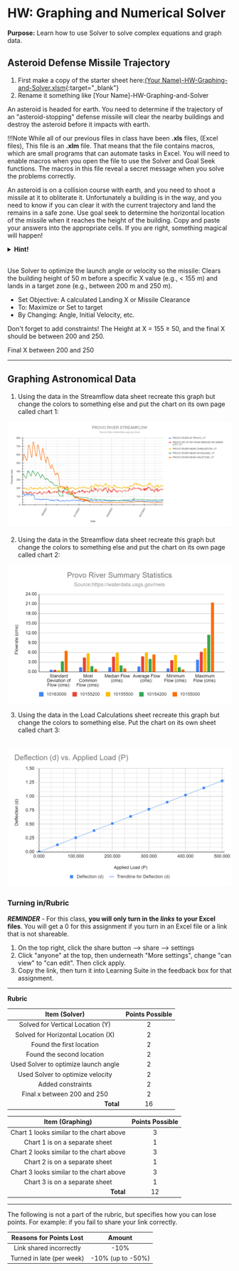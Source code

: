 # HW: Graphing and Numerical Solver

**Purpose:** Learn how to use Solver to solve complex equations and graph data.

## Asteroid Defense Missile Trajectory

1. First make a copy of the starter sheet here:[(Your Name)-HW-Graphing-and-Solver.xlsm](%28Your%20Name%29-HW-Graphing-and-Solver.xlsm){:target="_blank"}
2. Rename it something like [Your Name]-HW-Graphing-and-Solver

An asteroid is headed for earth. You need to determine if the trajectory of an "asteroid-stopping" defense missile will clear the nearby buildings and destroy the asteroid before it impacts with earth.

!!!Note
      While all of our previous files in class have been **.xls** files, (Excel files), This file is an **.xlm** file.
That means that the file contains macros, which are small programs that can automate tasks in Excel. You will need to enable macros when you open the file to use the Solver and Goal Seek functions. The macros in this file reveal a secret message when you solve the problems correctly.


An asteroid is on a collision course with earth, and you need to shoot a missile at it to obliterate it. 
Unfortunately a building is in the way, and you need to know if you can clear it with the current trajectory and 
land the remains in a safe zone. Use goal seek to determine the horizontal location of the missile when it reaches the height of the building. Copy and paste your answers into the appropriate cells. If you are right, something magical will happen!

<details>
<summary><b>Hint!</b></summary>
  
Type the equation into K21 dependent on K22 (X). Run a Goal seek on K21 to equal 50 by changing the (X) value. Approach the Y value from both sides (You will need to initially set your (x) value to a low number and then a high number).
</details>
<br>

Use Solver to optimize the launch angle or velocity so the missile: Clears the building height of 50 m before a 
specific X value (e.g., < 155 m) and lands in a target zone (e.g., between 200 m and 250 m).

- Set Objective: A calculated Landing X or Missile Clearance
- To: Maximize or Set to target
- By Changing: Angle, Initial Velocity, etc.

Don't forget to add constraints! The Height at X = 155 ≥ 50, and the final X should be between 200 and 250.

Final X between 200 and 250


---
## Graphing Astronomical Data

1. Using the data in the Streamflow data sheet recreate this graph but change the colors to something else and put the chart on its own page called chart 1:

![img_2.png](graphing_images/img_2.png)

2. Using the data in the Streamflow data sheet recreate this graph but change the colors to something else and put the chart on its own page called chart 2:

![img_3.png](graphing_images/img_3.png)

3. Using the data in the Load Calculations sheet recreate this graph but change the colors to something else. Put the chart on its own sheet called chart 3:

![img_4.png](graphing_images/img_4.png)
---
### Turning in/Rubric

**_REMINDER_** - For this class, **you will only turn in the _links_ to your Excel files**. You will get a 0 for this assignment if you turn in an Excel file or a link that is not shareable. 

1. On the top right, click the share button --> share --> settings
2. Click "anyone" at the top, then underneath "More settings", change "can view" to "can edit". Then click apply. 
3. Copy the link, then turn it into Learning Suite in the feedback box for that assignment.

---

**Rubric**

|                 Item (Solver)                  | Points Possible |
|:----------------------------------------------:|:---------------:|
|        Solved for Vertical Location (Y)        |        2        |
|       Solved for Horizontal Location (X)       |        2        |
|            Found the first location            |        2        |
|           Found the second location            |        2        |
|      Used Solver to optimize launch angle      |        2        |
|        Used Solver to optimize velocity        |        2        |
|               Added constraints                |        2        |
|          Final x between 200 and 250           |        2        |
| <div style="text-align: right">**Total**</div> |       16        |

|                Item (Graphing)                 | Points Possible |
|:----------------------------------------------:|:---------------:|
|    Chart 1 looks similar to the chart above    |        3        |
|         Chart 1 is on a separate sheet         |        1        |
|    Chart 2 looks similar to the chart above    |        3        |
|         Chart 2 is on a separate sheet         |        1        |
|    Chart 3 looks similar to the chart above    |        3        |
|         Chart 3 is on a separate sheet         |        1        |
| <div style="text-align: right">**Total**</div> |       12        |

---

The following is not a part of the rubric, but specifies how you can lose points. For example: if you fail to share your link correctly.

| **Reasons for Points Lost** |    **Amount**     |  
|:---------------------------:|:-----------------:|
|   Link shared incorrectly   |       -10%        |
|  Turned in late (per week)  | -10% (up to -50%) |
